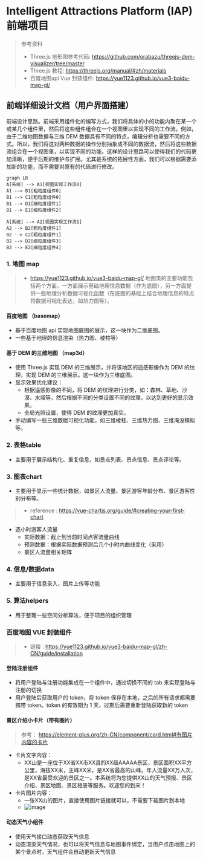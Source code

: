 #  Intelligent Attractions Platform (IAP) 前端项目
> 参考资料
> - Three.js 地形图参考代码: https://github.com/orabazu/threejs-dem-visualizer/tree/master
> - Three.js 教程: https://threejs.org/manual/#zh/materials
> - 百度地图api Vue 封装组件: https://yue1123.github.io/vue3-baidu-map-gl/

## 前端详细设计文档（用户界面搭建）
前端设计思路。前端采用组件化的编写方式，我们将具体的小的功能内聚在某一个或某几个组件里，然后将这些组件组合在一个视图里以实现不同的工作流。例如，由于二维地图数据与三维 DEM 数据具有不同的特点，编辑分析也需要不同的方式。所以，我们将这对两种数据的操作分别抽象成不同的数据流，然后将这些数据流组合在一个视图里，以实现不同的功能。这样的设计思路可以使得我们的代码更加清晰，便于后期的维护与扩展。尤其是系统的拓展性方面，我们可以根据需要添加新的功能，而不需要对原有的代码进行修改。
```mermaid
graph LR
A[系统] --> A1[视图实现工作流0]
A1 --> B1[粗粒度组件0]
B1 --> C1[粗粒度组件0]
B1 --> D1[细粒度组件1]
B1 --> E1[细粒度组件2]

A[系统] --> A2[视图实现工作流1]
A2 --> B2[粗粒度组件1]
B2 --> C2[粗粒度组件1]
B2 --> D2[细粒度组件3]
B2 --> E2[细粒度组件4]
```



### 1. 地图 map
> - https://yue1123.github.io/vue3-baidu-map-gl/
地图类的主要功能包括两个方面，一方面展示基础地理信息数据（作为底图），另一方面提供一些地理分析数据可视化函数（在底图的基础上结合地理信息的特点将数据可视化表达，如热力图等）。
#### 百度地图 （basemap）
- 基于百度地图 api 实现地图底图的展示，这一块作为二维底图。
- 一些基于地理的信息渲染（热力图、棱柱等）


#### 基于 DEM 的三维地图 （map3d）
- 使用 Three.js 实现 DEM 的三维展示，并将该地区的遥感影像作为 DEM 的纹理，实现 DEM 的三维展示。这一块作为三维底图。
- 显示效果优化建议：
  - 根据遥感影像的不同，将 DEM 的纹理进行分类，如：森林、草地、沙漠、水域等，然后根据不同的分类设置不同的纹理，以达到更好的显示效果。
  - 全局光照设置，使得 DEM 的纹理更加真实。
- 手动编写一些三维数据可视化功能，如三维棱柱、三维热力图、三维淹没模拟等。


### 2. 表格table
- 主要用于展示结构化、重复信息，如景点列表、景点信息、景点评论等。
### 3. 图表chart
- 主要用于显示一些统计数据，如景区人流量、景区游客年龄分布、景区游客性别分布等。
> - reference : https://vue-chartjs.org/guide/#creating-your-first-chart
- 逐小时游客人流量
  - 实际数据：截止到当前时间点客流量曲线
  - 预测数据：根据实际数据预测后几个小时内曲线变化（采用）
  - 景区人流量相关矩阵
### 4. 信息/数据data
- 主要用于信息录入，图片上传等功能
### 5. 算法helpers
- 用于整理一些空间分析算法，便于项目的组织管理












### 百度地图 VUE 封装组件
> - 链接 : https://yue1123.github.io/vue3-baidu-map-gl/zh-CN/guide/installation

#### 登陆注册组件
- 将用户登陆与注册功能集成在一个组件中，通过切换不同的 tab 来实现登陆与注册的切换
- 用户登陆后获取用户的 token，将 token 保存在本地，之后的所有请求都需要携带 token。token 的有效期为 1 天，过期后需要重新登陆获取新的 token

#### 景区介绍小卡片（带有图片）
> 参考： https://element-plus.org/zh-CN/component/card.html#有图片内容的卡片
- 卡片文字内容：
  - XX山是一座位于XX省XX市XX县的XX级AAAAA景区，景区面积XX平方公里，海拔XX米，主峰XX米，是XX省最高的山峰。年人流量XX万人次，是XX省最受欢迎的景区之一。本系统将为您提供XX山的天气预报、景区介绍、景区地图、景区相册等服务。欢迎您的到来！
- 卡片图片内容：
  - 一张XX山的图片，直接使用图片链接就可以，不需要下载图片到本地
  - ![image](https://th.bing.com/th/id/R.f880a74659d2d19b6b41f79d540ada7e?rik=Cs%2bV2Eu6M2JbWw&riu=http%3a%2f%2fcn.best-wallpaper.net%2fwallpaper%2f2560x1440%2f1212%2fWinter-snow-capped-mountains-thick-snow-white-world_2560x1440.jpg&ehk=fWbdryLfpuR%2fnDvbKMKVO04k25eX17Xkk6d2FLylMqg%3d&risl=&pid=ImgRaw&r=0)

#### 动态天气小组件
- 使用天气接口动态获取天气信息
- 动态渲染天气情况，也可以将天气信息与地图事件绑定，当用户点击地图上的某个景点时，天气组件会自动更新天气信息
